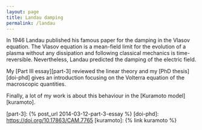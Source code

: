 ```yaml
---
layout: page
title: Landau damping
permalink: /landau
---
```


In 1946 Landau published his famous paper for the damping in the
Vlasov equation. The Vlasov equation is a mean-field limit for the
evolution of a plasma without any dissipation and following classical
mechanics is time-reversible. Nevertheless, Landau predicted the
damping of the electric field.

My [Part III essay][part-3] reviewed the linear theory and my
[PhD thesis][doi-phd] gives an introduction focusing on the Volterra
equation of the macroscopic quantities.

Finally, a lot of my work is about this behaviour in the [Kuramoto
model][kuramoto].

[part-3]: {% post_url 2014-03-12-part-3-essay %}
[doi-phd]: https://doi.org/10.17863/CAM.7765
[kuramoto]: {% link kuramoto %}
